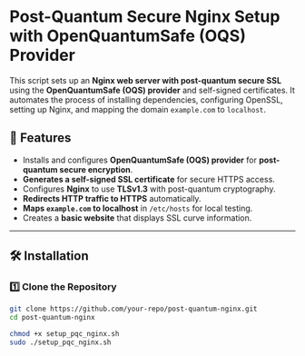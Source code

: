 # Post-Quantum Secure Nginx Setup with OpenQuantumSafe (OQS) Provider

This script sets up an **Nginx web server with post-quantum secure SSL** using the **OpenQuantumSafe (OQS) provider** and self-signed certificates. It automates the process of installing dependencies, configuring OpenSSL, setting up Nginx, and mapping the domain `example.com` to `localhost`.

## 🚀 Features
- Installs and configures **OpenQuantumSafe (OQS) provider** for **post-quantum secure encryption**.
- **Generates a self-signed SSL certificate** for secure HTTPS access.
- Configures **Nginx** to use **TLSv1.3** with post-quantum cryptography.
- **Redirects HTTP traffic to HTTPS** automatically.
- **Maps `example.com` to localhost** in `/etc/hosts` for local testing.
- Creates a **basic website** that displays SSL curve information.

---

## 🛠 Installation

### **1️⃣ Clone the Repository**
```sh
git clone https://github.com/your-repo/post-quantum-nginx.git
cd post-quantum-nginx
```

```sh
chmod +x setup_pqc_nginx.sh
sudo ./setup_pqc_nginx.sh
```
